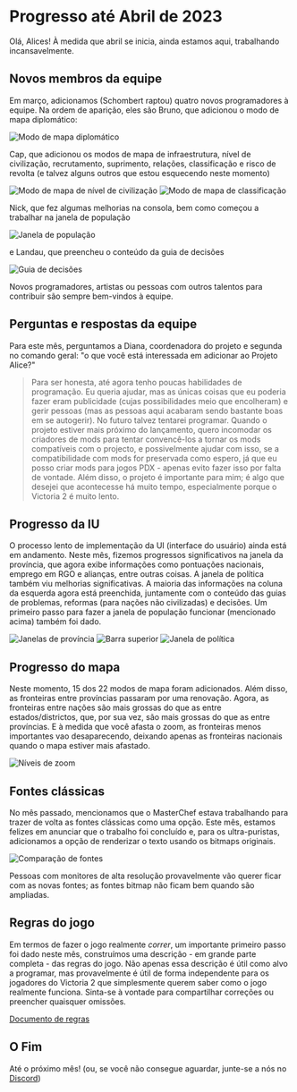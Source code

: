 # Progresso até Abril de 2023

Olá, Alices! À medida que abril se inicia, ainda estamos aqui, trabalhando incansavelmente.

## Novos membros da equipe

Em março, adicionamos (Schombert raptou) quatro novos programadores à equipe. Na ordem de aparição, eles são Bruno, que adicionou o modo de mapa diplomático:

![Modo de mapa diplomático](./images/Diplomatic_Map_Mode.png)

Cap, que adicionou os modos de mapa de infraestrutura, nível de civilização, recrutamento, suprimento, relações, classificação e risco de revolta (e talvez alguns outros que estou esquecendo neste momento)

![Modo de mapa de nível de civilização](./images/Civilization_Level_Map_Mode.png)
![Modo de mapa de classificação](./images/Rank_Map_Mode.png)

Nick, que fez algumas melhorias na consola, bem como começou a trabalhar na janela de população

![Janela de população](./images/Population_Window_Start.png)

e Landau, que preencheu o conteúdo da guia de decisões

![Guia de decisões](./images/Populated_Decision_Tab_Landau.png)

Novos programadores, artistas ou pessoas com outros talentos para contribuir são sempre bem-vindos à equipe.

## Perguntas e respostas da equipe

Para este mês, perguntamos a Diana, coordenadora do projeto e segunda no comando geral: "o que você está interessada em adicionar ao Projeto Alice?"

> Para ser honesta, até agora tenho poucas habilidades de programação. Eu queria ajudar, mas as únicas coisas que eu poderia fazer eram publicidade (cujas possibilidades meio que encolheram) e gerir pessoas (mas as pessoas aqui acabaram sendo bastante boas em se autogerir). No futuro talvez tentarei programar. Quando o projeto estiver mais próximo do lançamento, quero incomodar os criadores de mods para tentar convencê-los a tornar os mods compatíveis com o projecto, e possivelmente ajudar com isso, se a compatibilidade com mods for preservada como espero, já que eu posso criar mods para jogos PDX - apenas evito fazer isso por falta de vontade. Além disso, o projeto é importante para mim; é algo que desejei que acontecesse há muito tempo, especialmente porque o Victoria 2 é muito lento.

## Progresso da IU

O processo lento de implementação da UI (interface do usuário) ainda está em andamento. Neste mês, fizemos progressos significativos na janela da província, que agora exibe informações como pontuações nacionais, emprego em RGO e alianças, entre outras coisas. A janela de política também viu melhorias significativas. A maioria das informações na coluna da esquerda agora está preenchida, juntamente com o conteúdo das guias de problemas, reformas (para nações não civilizadas) e decisões. Um primeiro passo para fazer a janela de população funcionar (mencionado acima) também foi dado.

![Janelas de província](./images/Province_and_Focus_Windows.png)
![Barra superior](./images/Top_Bar.png)
![Janela de política](./images/Political_Reforms_Window.png)

## Progresso do mapa

Neste momento, 15 dos 22 modos de mapa foram adicionados. Além disso, as fronteiras entre províncias passaram por uma renovação. Agora, as fronteiras entre nações são mais grossas do que as entre estados/districtos, que, por sua vez, são mais grossas do que as entre províncias. E à medida que você afasta o zoom, as fronteiras menos importantes vao desaparecendo, deixando apenas as fronteiras nacionais quando o mapa estiver mais afastado.

![Níveis de zoom](./images/Zoom_Levels.png)

## Fontes clássicas

No mês passado, mencionamos que o MasterChef estava trabalhando para trazer de volta as fontes clássicas como uma opção. Este mês, estamos felizes em anunciar que o trabalho foi concluído e, para os ultra-puristas, adicionamos a opção de renderizar o texto usando os bitmaps originais.

![Comparação de fontes](./images/Fonts_detail.png)

Pessoas com monitores de alta resolução provavelmente vão querer ficar com as novas fontes; as fontes bitmap não ficam bem quando são ampliadas.

## Regras do jogo

Em termos de fazer o jogo realmente *correr*, um importante primeiro passo foi dado neste mês, construímos uma descrição - em grande parte completa - das regras do jogo. Não apenas essa descrição é útil como alvo a programar, mas provavelmente é útil de forma independente para os jogadores do Victoria 2 que simplesmente querem saber como o jogo realmente funciona. Sinta-se à vontade para compartilhar correções ou preencher quaisquer omissões.

[Documento de regras](https://github.com/schombert/Project-Alice/blob/main/docs/rules.md)

## O Fim

Até o próximo mês! (ou, se você não consegue aguardar, junte-se a nós no [Discord](https://discord.gg/QUJExr4mRn))